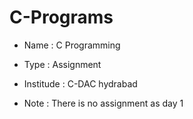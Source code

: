 # C-Programs

* Name : C Programming
* Type : Assignment
* Institude : C-DAC hydrabad

* Note : There is no assignment as day 1
